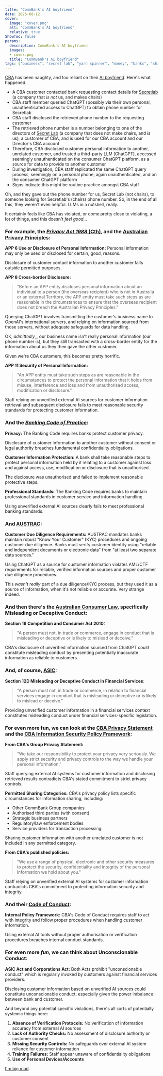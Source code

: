 ```yaml
---
title: "CommBank's AI boyfriend"
date: 2025-08-12
cover:
  image: "cover.png"
  alt: "CommBank's AI boyfriend"
  relative: true
ShowToc: false
params:
  description: CommBank's AI boyfriend 
  images:
  - cover.png
  title: "CommBank's AI boyfriend"
tags: ["business", "secret lab", "yarn spinner", "money", "banks", "shit companies", "crooks", "commbank", "angry", "rant", "liars"]
---
```


[CBA](https://commbank.com.au) has been naughty, and too reliant on their [AI boyfriend](https://www.abc.net.au/news/2025-07-29/commonwealth-bank-says-ai-behind-dozens-of-job-cuts/105586312). Here's what happened:

- A CBA customer contacted bank requesting contact details for [Secretlab](https://secretlab.sg) (a company that _is not_ us, and makes chairs)
- CBA staff member queried ChatGPT (possibly via their own personal, unauthenticated access to ChatGPT) to obtain phone number for Secretlab
- CBA staff disclosed the retrieved phone number to the requesting customer
- The retrieved phone number is a number belonging to one of the directors of [Secret Lab](https://secretlab.games) (a company that does not make chairs, and _is_ us), a customer of CBA, and is used for our CBA account and our Director's CBA account
- Therefore, CBA disclosed customer personal information to another, unrelated customer, and trusted a third-party LLM (ChatGPT), accessed seemingly unauthenticated on the consumer ChatGPT platform, as a source for data to provide to another customer
- During investigation, CBA staff replicated the same ChatGPT query process, seemingly on a personal phone, again unauthenticated, and on the consumer ChatGPT platform
- Signs indicate this might be routine practice amongst CBA staff

Oh, and they gave out the phone number for us, Secret Lab (not chairs), to someone looking for Secretlab's (chairs) phone number. So, in the end of all this, they weren't even helpful. LLMs in a nutshell, really.

It certainly feels like CBA has violated, or come pretty close to violating, a lot of things, and this doesn't _feel good_...

### For example, the [_Privacy Act 1988_ (Cth)](https://www.oaic.gov.au/privacy/privacy-legislation/the-privacy-act), and the [Australian Privacy Principles](https://www.oaic.gov.au/privacy/australian-privacy-principles):

**APP 6 Use or Disclosure of Personal Information:**
Personal information may only be used or disclosed for certain, good, reasons.

Disclosure of customer contact information to another customer falls outside permitted purposes.

**APP 8 Cross-border Disclosure:**
> "Before an APP entity discloses personal information about an individual to a person (the overseas recipient) who is not in Australia or an external Territory, the APP entity must take such steps as are reasonable in the circumstances to ensure that the overseas recipient does not breach the Australian Privacy Principles."

Querying ChatGPT involves transmitting the customer's business name to OpenAI's international servers, and relying on information sourced from those servers, without adequate safeguards for data handling. 

OK, _admittedly__, our business name isn't really personal information (our phone number is), but they still transacted with a cross-border entity for the information about us they then gave the other customer. 

Given we're CBA customers, this becomes pretty horrific.

**APP 11 Security of Personal Information:**
> "An APP entity must take such steps as are reasonable in the circumstances to protect the personal information that it holds from misuse, interference and loss and from unauthorised access, modification or disclosure."

Staff relying on unverified external AI sources for customer information retrieval and subsequent disclosure fails to meet reasonable security standards for protecting customer information.

### And the [_Banking Code of Practice_](https://www.commbank.com.au/about-us/opportunity-initiatives/policies-and-practices/banking-code-of-practice.html):

**Privacy:**
The Banking Code requires banks protect customer privacy.

Disclosure of customer information to another customer without consent or legal authority breaches fundamental confidentiality obligations.

**Customer Information Protection:**
A bank shall take reasonable steps to protect personal information held by it relating to a customer against loss and against access, use, modification or disclosure that is unauthorised.

The disclosure was unauthorised and failed to implement reasonable protective steps.

**Professional Standards:**
The Banking Code requires banks to maintain professional standards in customer service and information handling.

Using unverified external AI sources clearly fails to meet professional banking standards.

### And [AUSTRAC](https://www.austrac.gov.au/business/legislation/amlctf-act):

**Customer Due Diligence Requirements:**
AUSTRAC mandates banks maintain robust "Know Your Customer" (KYC) procedures and ongoing customer due diligence. Banks must verify customer identity using "reliable and independent documents or electronic data" from "at least two separate data sources."

Using ChatGPT as a source for customer information violates AML/CTF requirements for reliable, verified information sources and proper customer due diligence procedures. 

This _wasn't really_ part of a due diligence/KYC process, but they used it as a source of information, when it's not reliable or accurate. Very strange indeed.

### And then there's the [Australian Consumer Law](https://consumer.gov.au), specifically Misleading or Deceptive Conduct:

**Section 18 Competition and Consumer Act 2010:**
> "A person must not, in trade or commerce, engage in conduct that is misleading or deceptive or is likely to mislead or deceive."

CBA's disclosure of unverified information sourced from ChatGPT _could_ constitute misleading conduct by presenting potentially inaccurate information as reliable to customers.

### And, of course, [ASIC](https://www.legislation.gov.au/C2004A00819/latest/text): 

**Section 12D Misleading or Deceptive Conduct in Financial Services:**
> "A person must not, in trade or commerce, in relation to financial services engage in conduct that is misleading or deceptive or is likely to mislead or deceive."

Providing unverified customer information in a financial services context constitutes misleading conduct under financial services-specific legislation.

### For even more fun, we can look at the [CBA Privacy Statement](https://www.commbank.com.au/support/privacy.html) and the [CBA Information Security Policy Framework](https://www.commbank.com.au/content/dam/commbank-assets/about-us/2024-07/information-security-statement-july-2024.pdf):

**From CBA's Group Privacy Statement:**
> "We take our responsibility to protect your privacy very seriously. We apply strict security and privacy controls to the way we handle your personal information."

Staff querying external AI systems for customer information and disclosing retrieved results contradicts CBA's stated commitment to strict privacy controls.

**Permitted Sharing Categories:**
CBA's privacy policy lists specific circumstances for information sharing, including:
- Other CommBank Group companies
- Authorised third parties (with consent)
- Strategic business partners
- Regulatory/law enforcement bodies
- Service providers for transaction processing

Sharing customer information with another unrelated customer is not included in any permitted category.

**From CBA's published policies:**
> "We use a range of physical, electronic and other security measures to protect the security, confidentiality and integrity of the personal information we hold about you."

Staff relying on unverified external AI systems for customer information contradicts CBA's commitment to protecting information security and integrity.

### And their [Code of Conduct](https://www.commbank.com.au/content/dam/commbank-assets/about-us/docs/cba-code-of-conduct.pdf):

**Internal Policy Framework:**
CBA's Code of Conduct requires staff to act with integrity and follow proper procedures when handling customer information.

Using external AI tools without proper authorisation or verification procedures breaches internal conduct standards.

### For even more _fun_, we can think about Unconscionable Conduct:

**ASIC Act and Corporations Act:**
Both Acts prohibit "unconscionable conduct" which is regularly invoked by customers against financial services providers.

Disclosing customer information based on unverified AI sources could constitute unconscionable conduct, especially given the power imbalance between bank and customer.

And beyond any potential specific violations, there's all sorts of potentially systemic things here:

1. **Absence of Verification Protocols:** No verification of information accuracy from external AI sources
2. **Lack of Authority Checks:** No assessment of disclosure authority or customer consent
3. **Missing Security Controls:** No safeguards over external AI system reliance for customer information
4. **Training Failures:** Staff appear unaware of confidentiality obligations
5. **Use of Personal Devices/Accounts**

[I'm big mad](https://www.linkedin.com/posts/parisba_privacy-australia-useless-activity-7360481919626612736-h_DP/).